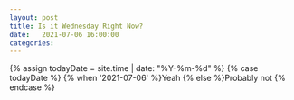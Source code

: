 ```yaml
---
layout: post
title: Is it Wednesday Right Now?
date:   2021-07-06 16:00:00
categories: 
---
```


{% assign todayDate = site.time | date: "%Y-%m-%d" %}
{% case todayDate %}
    {% when '2021-07-06' %}Yeah
    {% else %}Probably not
{% endcase %}
